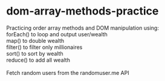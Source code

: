 # dom-array-methods-practice

Practicing order array methods and DOM manipulation using:<br>
forEach() to loop and output user/wealth<br>
map() to double wealth<br>
filter() to filter only millionaires<br>
sort() to sort by wealth<br>
reduce() to add all wealth<br>
<br>
Fetch random users from the randomuser.me API
